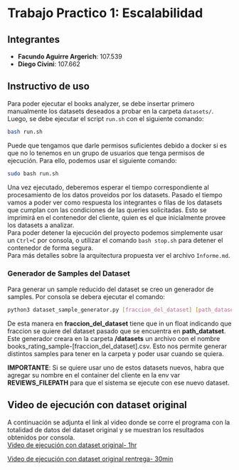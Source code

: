 # Trabajo Practico 1: Escalabilidad

## Integrantes
- **Facundo Aguirre Argerich**: 107.539
- **Diego Civini**: 107.662

## Instructivo de uso

Para poder ejecutar el books analyzer, se debe insertar primero manualmente los datasets deseados a probar en la carpeta `datasets/`. Luego, se debe ejecutar el script `run.sh` con el siguiente comando:

```bash
bash run.sh
```

Puede que tengamos que darle permisos suficientes debido a docker si es que no lo tenemos en un grupo de usuarios que tenga permisos de ejecución. Para ello, podemos usar el siguiente comando:

```bash
sudo bash run.sh
```
Una vez ejecutado, deberemos esperar el tiempo correspondiente al procesamiento de los datos proveidos por los datasets. Pasado el tiempo vamos a poder ver como respuesta los integrantes o filas de los datasets que cumplan con las condiciones de las queries solicitadas. Esto se imprimirá en el contenedor del cliente, quien es el que inicialmente provee los datasets a analizar.  
Para poder detener la ejecución del proyecto podemos simplemente usar un `Ctrl+C` por consola, o utilizar el comando `bash stop.sh` para detener el contenedor de forma segura.   
Para más detalles sobre la arquitectura propuesta ver el archivo `Informe.md`.

### Generador de Samples del Dataset
Para generar un sample reducido del dataset se creo un generador de samples. Por consola se debera ejecutar el comando: 

```bash
python3 dataset_sample_generator.py [fraccion_del_dataset] [path_dataset]
```

De esta manera en **fraccion_del_dataset** tiene que in un float indicando que fraccion se quiere del dataset pasado que se encuentra en **path_datatset**. Este generador creara en la carpeta **/datasets** un archivo con el nombre books_rating_sample-[fraccion_del_dataset].csv. Esto nos permite generar distintos samples para tener en la carpeta y poder usar cuando se quiera.

**IMPORTANTE**: Si se quiere usar uno de estos datasets nuevos, habra que agregar su nombre en el container del cliente en la env var **REVIEWS_FILEPATH** para que el sistema se ejecute con ese nuevo dataset.


## Video de ejecución con dataset original
A continuación se adjunta el link al video donde se corre el programa con la totalidad de datos del dataset original y se muestran los resultados obtenidos por consola.  
[Video de ejecución con dataset original- 1hr](https://drive.google.com/file/d/1vrVZZPmQ2HEF5zaexbdIbN3flbJRuJyP/view?usp=drive_link)

[Video de ejecución con dataset original rentrega- 30min](https://drive.google.com/file/d/1cLzd8jshpITcWLIYXEoK9KaU7w636lLD/view?usp=drive_link)
